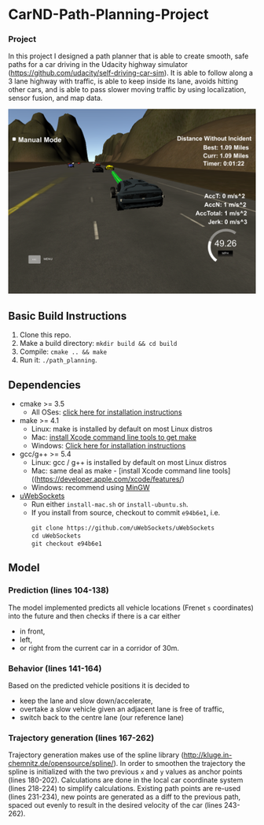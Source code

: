 # CarND-Path-Planning-Project

### Project
In this project I designed a path planner that is able to create smooth, safe paths for a car driving in the Udacity highway simulator (https://github.com/udacity/self-driving-car-sim). It is able to follow along a 3 lane highway with traffic, is able to keep inside its lane, avoids hitting other cars, and is able to pass slower moving traffic by using localization, sensor fusion, and map data.

![Simulator](img/simulator.png)


## Basic Build Instructions

1. Clone this repo.
2. Make a build directory: `mkdir build && cd build`
3. Compile: `cmake .. && make`
4. Run it: `./path_planning`.

## Dependencies

* cmake >= 3.5
  * All OSes: [click here for installation instructions](https://cmake.org/install/)
* make >= 4.1
  * Linux: make is installed by default on most Linux distros
  * Mac: [install Xcode command line tools to get make](https://developer.apple.com/xcode/features/)
  * Windows: [Click here for installation instructions](http://gnuwin32.sourceforge.net/packages/make.htm)
* gcc/g++ >= 5.4
  * Linux: gcc / g++ is installed by default on most Linux distros
  * Mac: same deal as make - [install Xcode command line tools]((https://developer.apple.com/xcode/features/)
  * Windows: recommend using [MinGW](http://www.mingw.org/)
* [uWebSockets](https://github.com/uWebSockets/uWebSockets)
  * Run either `install-mac.sh` or `install-ubuntu.sh`.
  * If you install from source, checkout to commit `e94b6e1`, i.e.
    ```
    git clone https://github.com/uWebSockets/uWebSockets
    cd uWebSockets
    git checkout e94b6e1
    ```
## Model

### Prediction (lines 104-138)

The model implemented predicts all vehicle locations (Frenet `s` coordinates) into the future and then checks if there is a car either
- in front,
- left,
- or right
from the current car in a corridor of 30m.

### Behavior (lines 141-164)

Based on the predicted vehicle positions it is decided to
- keep the lane and slow down/accelerate,
- overtake a slow vehicle given an adjacent lane is free of traffic,
- switch back to the centre lane (our reference lane)

### Trajectory generation (lines 167-262)

Trajectory generation makes use of the spline library (http://kluge.in-chemnitz.de/opensource/spline/). In order to smoothen the trajectory the spline is initialized with the two previous `x` and `y` values as anchor points (lines 180-202). Calculations are done in the local car coordinate system (lines 218-224) to simplify calculations. Existing path points are re-used (lines 231-234), new points are generated as a diff to the previous path, spaced out evenly to result in the desired velocity of the car (lines 243-262).
